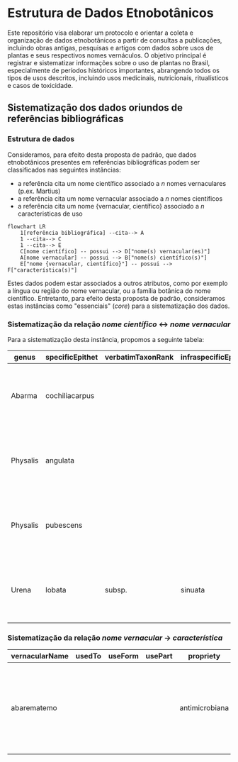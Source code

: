 # Estrutura de Dados Etnobotânicos

Este repositório visa elaborar um protocolo e orientar a coleta e organização de dados etnobotânicos a partir de consultas a publicações, incluindo obras antigas, pesquisas e artigos com dados sobre usos de plantas e seus respectivos nomes vernáculos. O objetivo principal é registrar e sistematizar informações sobre o uso de plantas no Brasil, especialmente de períodos históricos importantes, abrangendo todos os tipos de usos descritos, incluindo usos medicinais, nutricionais, ritualísticos e casos de toxicidade.

## Sistematização dos dados oriundos de referências bibliográficas

### Estrutura de dados

Consideramos, para efeito desta proposta de padrão, que dados etnobotânicos presentes em referências bibliográficas podem ser classificados nas seguintes instâncias:

* a referência cita um nome científico associado a _n_ nomes vernaculares (p.ex. Martius)
* a referência cita um nome vernacular associado a _n_ nomes científicos
* a referência cita um nome {vernacular, científico} associado a _n_ caracteristicas de uso

```mermaid
flowchart LR
    1[referência bibliográfica] --cita--> A
    1 --cita--> C
    1 --cita--> E
    C[nome científico] -- possui --> D["nome(s) vernacular(es)"]
    A[nome vernacular] -- possui --> B["nome(s) científico(s)"]
    E["nome {vernacular, científico}"] -- possui --> F["característica(s)"]
```
Estes dados podem estar associados a outros atributos, como por exemplo a língua ou região do nome vernacular, ou a família botânica do nome científico. Entretanto, para efeito desta proposta de padrão, consideramos estas instâncias como "essenciais" (_core_) para a sistematização dos dados.

### Sistematização da relação _nome científico_ <-> _nome vernacular_

Para a sistematização desta instância, propomos a seguinte tabela:

| genus | specificEpithet | verbatimTaxonRank| infraspecificEpithet | scientificNameAuthorship | vernacularName | sourceAuthor | sourceYear | sourceTitle |
| --- | --- | --- | --- | --- | --- | --- | --- | --- |
| Abarma | cochiliacarpus | | | (Gomes) Barneby & J.W.Grimes | abarematemo | Martius | 2023 | Plantas usadas pelos brasileiros e suas substâncias  medicinais |
| Physalis | angulata | | | L. | camaru | Martius | 2023 | Plantas usadas pelos brasileiros e suas substâncias  medicinais |
| Physalis | pubescens | | | L. | camaru | Martius | 2023 | Plantas usadas pelos brasileiros e suas substâncias  medicinais |
| Urena | lobata | subsp. | sinuata | (L.) Borss.Waalk. | carrapicho | Martius | 2023 | Plantas usadas pelos brasileiros e suas substâncias  medicinais |


### Sistematização da relação _nome vernacular_ -> _característica_

| vernacularName | usedTo | useForm | usePart | propriety | source |
| --- | --- | --- | --- | --- | --- |
| abarematemo |  |  |  | antimicrobiana | SANTOS, P. A. L. dos .; SANTOS, L. C. dos .; COSTA, R. de A. .; ESTEVAM, A. dos S. .; SILVA, M. R. P. da .; REIS, I. A. de O. .; OLIVEIRA, J. S. de .; ARAUJO, B. S. de .; LUCCA JUNIOR, W. de .; SANTOS, S. B. dos .; ESTEVAM, C. dos S. . Chemical profile and antimicrobial activity of abarema cochliacarpos. Research, Society and Development, [S. l.], v. 11, n. 4, p. e22911427226, 2022. DOI: 10.33448/rsd-v11i4.27226. Disponível em: https://rsdjournal.org/index.php/rsd/article/view/27226. Acesso em: 6 jun. 2024. |
